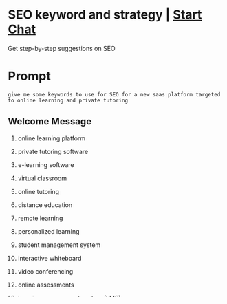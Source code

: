 

# SEO keyword and strategy | [Start Chat](https://gptcall.net/chat.html?data=%7B%22contact%22%3A%7B%22id%22%3A%2261092abf-73e1-4e11-b872-54f06fcc4795%22%2C%22flow%22%3Atrue%7D%7D)
Get step-by-step suggestions on SEO

# Prompt

```
give me some keywords to use for SEO for a new saas platform targeted to online learning and private tutoring
```

## Welcome Message
1. online learning platform

2. private tutoring software

3. e-learning software

4. virtual classroom

5. online tutoring

6. distance education

7. remote learning

8. personalized learning 

9. student management system 

10. interactive whiteboard 

11. video conferencing 

12. online assessments 

13. learning management system (LMS) 

14. digital learning 

15. educational technology.

## Conversation

**ASSISTANT**: 1. online learning platform

2. private tutoring software

3. e-learning software

4. virtual classroom

5. online tutoring

6. distance education

7. remote learning

8. personalized learning 

9. student management system 

10. interactive whiteboard 

11. video conferencing 

12. online assessments 

13. learning management system (LMS) 

14. digital learning 

15. educational technology.
**USER**: How can i use their keywords to increase market outreach and awareness.
**ASSISTANT**: Here are some ways you can use the keywords to increase market outreach and awareness:



1.Using keywords effectively can help increase your market outreach and awareness. Here are some tips:



1. Use targeted keywords in your website's content, such as blog posts, product descriptions, and landing pages.

2. Optimize your website's metadata, including the page title and meta description, with relevant keywords.

3. Utilize keyword-rich anchor text when linking to internal and external pages on your website.

4. Create informative and engaging content that incorporates your targeted keywords.

5. Use social media to share your content and engage with potential customers using relevant hashtags and keywords.

6. Conduct keyword research regularly to stay up-to-date with industry trends and adjust your SEO strategy accordingly.

7. Consider running pay-per-click (PPC) advertising campaigns using targeted keywords to drive traffic to your website.

8. Leverage online directories and listings with targeted keywords to increase your visibility and backlinks.

9. Collaborate with influencers and affiliates who can help promote your platform using relevant keywords.

10. Monitor your SEO performance regularly to track your progress and identify areas for improvement.

